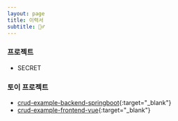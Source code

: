 ```yaml
---
layout: page
title: 이력서
subtitle: 🙇‍♂️
---
```


### 프로젝트
- SECRET

### 토이 프로젝트
- [crud-example-backend-springboot](https://github.com/jsjro/crud-example-backend-springboot.git){:target="_blank"}
- [crud-example-frontend-vue](https://github.com/jsjro/crud-example-frontend-vue.git){:target="_blank"}